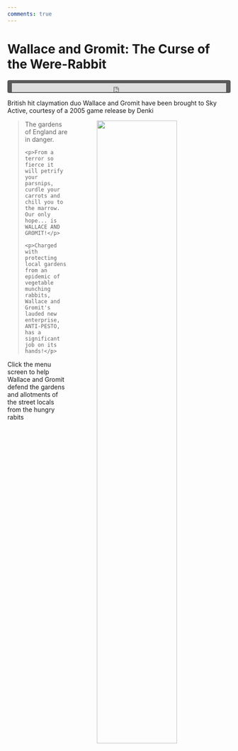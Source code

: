 ```yaml
---
comments: true
---
```


# Wallace and Gromit: The Curse of the Were-Rabbit

<div style="background-color: #595959; padding-bottom: 2px; padding-top: 7px; padding-left: 10px; padding-right: 10px; margin-bottom: 5px; margin-top: 7px; border-radius: 4px">
<iframe width="100%" height="20" scrolling="no" frameborder="no" allow="autoplay" src="https://w.soundcloud.com/player/?url=https%3A//api.soundcloud.com/tracks/1016730340&amp;color=000000&amp;inverse=true&amp;auto_play=true&amp;show_user=false"></iframe>
</div>

British hit claymation duo Wallace and Gromit have been brought to Sky Active, courtesy of a 2005 game release by Denki

<a href="https://denki.co.uk/sky/wg/app.html"><img src="/assets/img/menus/wallace-gromit-menu.jpg" width="60%" style="float: right; padding-left: 64px"></a>

<blockquote>
    <p>The gardens of England are in danger.</p>

    <p>From a terror so fierce it will petrify your parsnips, curdle your carrots and chill you to the marrow.  Our only hope... is WALLACE AND GROMIT!</p>

    <p>Charged with protecting local gardens from an epidemic of vegetable munching rabbits, Wallace and Gromit's lauded new enterprise, ANTI-PESTO, has a significant job on its hands!</p>
</blockquote>

Click the menu screen to help Wallace and Gromit defend the gardens and allotments of the street locals from the hungry rabits